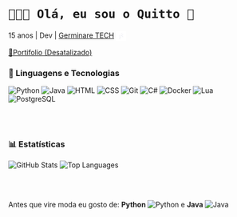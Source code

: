# `👩🏻‍💻 Olá, eu sou o Quitto 👋`

15 anos | Dev | [Germinare TECH](https://institutojef.org.br/escolas/tech/) <img src="https://github.com/QuittoGames/QuittoGames/blob/main/icons/germinae_tech.png?raw=true" alt="Germinare TECH" height="20" style="vertical-align: middle;"/> 

[🚀Portifolio (Desatalizado)](https://quitto.vercel.app/)


### 🤖 Linguagens e Tecnologias

<p align="left">
  <img alt="Python" title="Python" width="30px" src="https://cdn.jsdelivr.net/gh/devicons/devicon@latest/icons/python/python-original.svg" />
  <img alt="Java" title="Java" width="30px" src="https://cdn.jsdelivr.net/gh/devicons/devicon/icons/java/java-original.svg" />
  <img alt="HTML" title="HTML" width="30px" src="https://cdn.jsdelivr.net/gh/devicons/devicon@latest/icons/html5/html5-original.svg" />
  <img alt="CSS" title="CSS" width="30px" src="https://cdn.jsdelivr.net/gh/devicons/devicon@latest/icons/css3/css3-original.svg" />
  <img alt="Git" title="Git" width="30px" src="https://cdn.jsdelivr.net/gh/devicons/devicon@latest/icons/git/git-original.svg" />
  <img alt="C#" title="C#" width="30px" src="https://cdn.jsdelivr.net/gh/devicons/devicon/icons/csharp/csharp-original.svg" />
  <img alt="Docker" title="Docker" width="30px" src="https://cdn.jsdelivr.net/gh/devicons/devicon/icons/docker/docker-original.svg" />
  <img alt="Lua" title="Lua" width="30px" src="https://cdn.jsdelivr.net/gh/devicons/devicon/icons/lua/lua-original.svg" />
  <img alt="PostgreSQL" title="PostgreSQL" width="30px" src="https://cdn.jsdelivr.net/gh/devicons/devicon/icons/postgresql/postgresql-original.svg" />
</p>

<br></br>

### 📊 Estatísticas

<!-- GitHub Stats -->
<picture>
  <source 
    srcset="https://github-readme-stats.vercel.app/api?username=QuittoGames&show_icons=true&include_all_commits=true&count_private=true&theme=tokyonight&rank_icon=percentile&custom_title=Estatísticas%20do%20GitHub&border_radius=10&hide_border=true" 
    media="(prefers-color-scheme: dark)" 
  />
  <source 
    srcset="https://github-readme-stats.vercel.app/api?username=QuittoGames&show_icons=true&include_all_commits=true&count_private=true&theme=vue&rank_icon=percentile&custom_title=Estatísticas%20do%20GitHub&border_radius=10&hide_border=true" 
    media="(prefers-color-scheme: light), (prefers-color-scheme: no-preference)" 
  />
  <img 
    src="https://github-readme-stats.vercel.app/api?username=QuittoGames&show_icons=true&include_all_commits=true&count_private=true&theme=vue&rank_icon=percentile&custom_title=Estatísticas%20do%20GitHub&border_radius=10&hide_border=true" 
    alt="GitHub Stats"
    height="200"
  />
</picture>

<!-- Top Languages -->
<picture>
  <source 
    srcset="https://github-readme-stats.vercel.app/api/top-langs/?username=QuittoGames&layout=compact&langs_count=8&theme=tokyonight&custom_title=Linguagens%20mais%20usadas&border_radius=10&hide_border=true" 
    media="(prefers-color-scheme: dark)" 
  />
  <source 
    srcset="https://github-readme-stats.vercel.app/api/top-langs/?username=QuittoGames&layout=compact&langs_count=8&theme=vue&custom_title=Linguagens%20mais%20usadas&border_radius=10&hide_border=true" 
    media="(prefers-color-scheme: light), (prefers-color-scheme: no-preference)" 
  />
  <img 
    src="https://github-readme-stats.vercel.app/api/top-langs/?username=QuittoGames&layout=compact&langs_count=8&theme=vue&custom_title=Linguagens%20mais%20usadas&border_radius=10&hide_border=true" 
    alt="Top Languages"
    height="200"
  />
</picture>

<br></br>

Antes que vire moda eu gosto de: **Python** <img alt="Python" title="Python" width="15px" src="https://cdn.jsdelivr.net/gh/devicons/devicon@latest/icons/python/python-original.svg" /> e **Java** <img alt="Java" title="Java" width="15px" src="https://cdn.jsdelivr.net/gh/devicons/devicon/icons/java/java-original.svg" />
